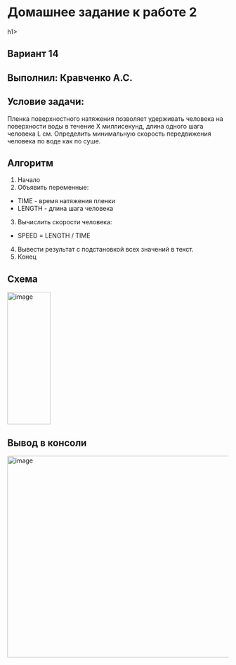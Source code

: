 <h1>Домашнее задание к работе 2</h1>h1>

<h2>Вариант 14</h2>
<h2>Выполнил: Кравченко А.С.</h2>

<h2>Условие задачи:</h2>
Пленка поверхностного натяжения позволяет удерживать человека на поверхности воды в течение Х миллисекунд,
длина одного шага человека L см. Определить минимальную скорость передвижения человека по воде как по суше.

<h2>Алгоритм</h2>

1. Начало 
2. Объявить переменные:
  - TIME - время натяжения пленки
  - LENGTH - длина шага человека
3. Вычислить скорости человека:
  - SPEED = LENGTH / TIME
4. Вывести результат с подстановкой всех значений в текст.
5. Конец

<h2>Схема</h2>
<img width="98" height="301" alt="image" src="https://github.com/user-attachments/assets/e2c79a8a-d249-4794-9473-4581bcecc894" />

<h2>Вывод в консоли</h2>
<img width="1471" height="459" alt="image" src="https://github.com/user-attachments/assets/d29761c1-78bd-4030-9d84-27cc803e8df6" />

